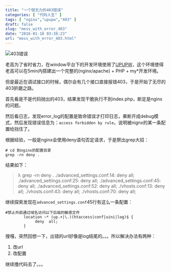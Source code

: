 ```yaml
---
title: "一个很无力的403错误"
categories: [ "代码人生" ]
tags: [ "nginx","upupw","403" ]
draft: false
slug: "mess_with_error_403"
date: "2016-01-18 03:38:23"
url: "mess_with_error_403.html"
---
```


![403错误][1]

老高为了省时省力，在window平台下的开发环境使用了[UPUPW][2]，这个环境使得老高可以在5min内搭建出一个完整的(nginx/apache) + PHP + my*开发环境。

但是最近在调试接口的时候，偶尔会有几个接口直接报错403，于是开始了无尽的403折磨之路。


<!--more-->


首先看是不是代码抛出的403，结果发现干脆执行不到index.php，断定是nginx的问题。

然后看日志，发现error_log的配置是致命错误才打印日志，果断开成debug模式，然后发现错误信息为：`access forbidden by rule`，说明被nignx的某一条配置给挡住了。

根据经验，一般是nginx会使用deny语句否定请求，于是祭出grep大招：

```
# cd 到nginx的配置目录
grep -rn deny .
```

结果如下：

> λ grep -rn deny .
> ./advanced_settings.conf:14:        deny all;
> ./advanced_settings.conf:25:            deny all;
> ./advanced_settings.conf:45:        deny  all;
> ./advanced_settings.conf:52:            deny all;
> ./vhosts.conf:13:        deny all;
> ./vhosts.conf:43:        deny all;
> ./vhosts.conf:70:        deny all;

继续探索发现在`advanced_settings.conf`45行有这么一条配置：

```
#禁止外部通过域名访问以下后缀的敏感文件
        location ~* (up.+|\.)(htaccess|conf|uini|log)$ {
             deny  all;
        }
```

搜嘎，突然回想一下，出错的url好像是log结尾的。。。所以解决办法有两种：

1. 改url
2. 改配置


继续撸代码去了。。。


  [1]: https://blog.phpgao.com/usr/uploads/2016/01/875541267.png
  [2]: http://www.upupw.net/